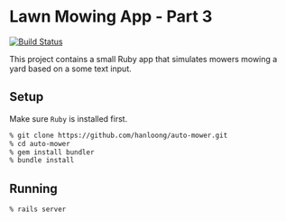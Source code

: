 # Lawn Mowing App - Part 3

[![Build Status](https://travis-ci.org/hanloong/auto-mower.svg?branch=master)](https://travis-ci.org/hanloong/auto-mower)

This project contains a small Ruby app that simulates mowers mowing a yard based on a some text input.

## Setup

Make sure `Ruby` is installed first.

```bash
% git clone https://github.com/hanloong/auto-mower.git
% cd auto-mower
% gem install bundler
% bundle install
```

## Running

```bash
% rails server
```
